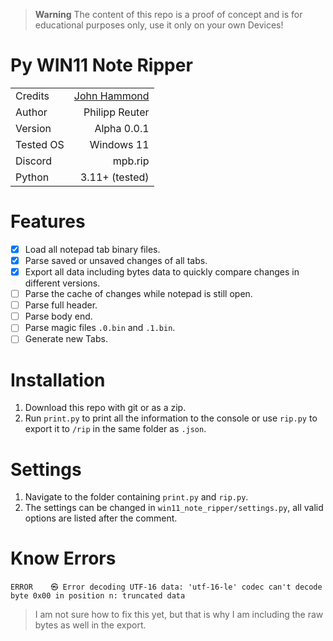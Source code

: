 > **Warning** The content of this repo is a proof of concept and is for educational purposes only, use it only on your own Devices!

# Py WIN11 Note Ripper

|           |                                                             |
| :-------- | ----------------------------------------------------------: |
| Credits   | [John Hammond](https://www.youtube.com/watch?v=zSSBbv2fc2s) |
| Author    |                                              Philipp Reuter |
| Version   |                                                 Alpha 0.0.1 |
| Tested OS |                                                  Windows 11 |
| Discord   |                                                     mpb.rip |
| Python    |                                              3.11+ (tested) |

# Features

-   [x] Load all notepad tab binary files.
-   [x] Parse saved or unsaved changes of all tabs.
-   [x] Export all data including bytes data to quickly compare changes in different versions.
-   [ ] Parse the cache of changes while notepad is still open.
-   [ ] Parse full header.
-   [ ] Parse body end.
-   [ ] Parse magic files `.0.bin` and `.1.bin`.
-   [ ] Generate new Tabs.

# Installation

1. Download this repo with git or as a zip.
2. Run `print.py` to print all the information to the console or use `rip.py` to export it to `/rip` in the same folder as `.json`.

# Settings

1. Navigate to the folder containing `print.py` and `rip.py`.
2. The settings can be changed in `win11_note_ripper/settings.py`, all valid options are listed after the comment.

# Know Errors

`ERROR    ㉿ Error decoding UTF-16 data: 'utf-16-le' codec can't decode byte 0x00 in position n: truncated data`

> I am not sure how to fix this yet, but that is why I am including the raw bytes as well in the export.
